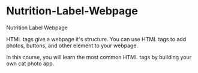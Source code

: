 # Nutrition-Label-Webpage
Nutrition Label Webpage

HTML tags give a webpage it's structure. You can use HTML tags to add photos, buttons, and other element to your webpage. 

In this course, you will learn the most common HTML tags by building your own cat photo app. 